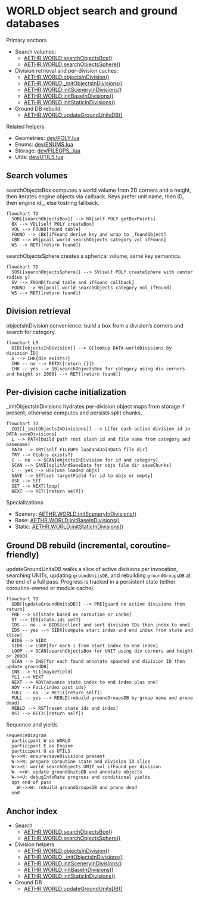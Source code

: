 # WORLD object search and ground databases

Primary anchors
- Search volumes:
  - [AETHR.WORLD:searchObjectsBox()](dev/WORLD.lua:334)
  - [AETHR.WORLD:searchObjectsSphere()](dev/WORLD.lua:384)
- Division retrieval and per-division caches:
  - [AETHR.WORLD:objectsInDivision()](dev/WORLD.lua:1382)
  - [AETHR.WORLD:_initObjectsInDivisions()](dev/WORLD.lua:1395)
  - [AETHR.WORLD:initSceneryInDivisions()](dev/WORLD.lua:1433)
  - [AETHR.WORLD:initBaseInDivisions()](dev/WORLD.lua:1442)
  - [AETHR.WORLD:initStaticInDivisions()](dev/WORLD.lua:1451)
- Ground DB rebuild:
  - [AETHR.WORLD:updateGroundUnitsDB()](dev/WORLD.lua:860)

Related helpers
- Geometries: [dev/POLY.lua](dev/POLY.lua)
- Enums: [dev/ENUMS.lua](dev/ENUMS.lua)
- Storage: [dev/FILEOPS_.lua](dev/FILEOPS_.lua)
- Utils: [dev/UTILS.lua](dev/UTILS.lua)

## Search volumes

searchObjectsBox computes a world volume from 2D corners and a height, then iterates engine objects via callback. Keys prefer unit name, then ID, then engine id_, else tostring fallback.

```mermaid
flowchart TD
  SOB[[searchObjectsBox]] --> BX[self POLY getBoxPoints]
  BX --> VOL[self POLY createBox]
  VOL --> FOUND[found table]
  FOUND --> CBK[ifFound derive key and wrap to _foundObject]
  CBK --> WS[pcall world searchObjects category vol ifFound]
  WS --> RET([return found])
```

searchObjectsSphere creates a spherical volume, same key semantics.

```mermaid
flowchart TD
  SOS[[searchObjectsSphere]] --> SV[self POLY createSphere with center radius y]
  SV --> FOUND[found table and ifFound callback]
  FOUND --> WS[pcall world searchObjects category vol ifFound]
  WS --> RET([return found])
```

## Division retrieval

objectsInDivision convenience: build a box from a division’s corners and search for category.

```mermaid
flowchart LR
  OID[[objectsInDivision]] --> G[lookup DATA.worldDivisions by division ID]
  G --> CHK{div exists?}
  CHK -- no --> RETX([return {}])
  CHK -- yes --> SB[searchObjectsBox for category using div corners and height or 2000] --> RET([return found])
```

## Per-division cache initialization

_initObjectsInDivisions hydrates per-division object maps from storage if present; otherwise computes and persists split chunks.

```mermaid
flowchart TD
  IOI[[_initObjectsInDivisions]] --> L[for each active division id in DATA.saveDivisions]
  L --> PATH[build path root slash id and file name from category and basename]
  PATH --> TRY[self FILEOPS loadandJoinData file dir]
  TRY --> C{objs exists?}
  C -- no --> SCAN[objectsInDivision for id and category]
  SCAN --> SAVE[splitAndSaveData for objs file dir saveChunks]
  C -- yes --> USE[use loaded objs]
  SAVE --> SET[set targetField for id to objs or empty]
  USE --> SET
  SET --> NEXT[loop]
  NEXT --> RET([return self])
```

Specializations
- Scenery: [AETHR.WORLD:initSceneryInDivisions()](dev/WORLD.lua:1433)
- Base: [AETHR.WORLD:initBaseInDivisions()](dev/WORLD.lua:1442)
- Static: [AETHR.WORLD:initStaticInDivisions()](dev/WORLD.lua:1451)

## Ground DB rebuild (incremental, coroutine-friendly)

updateGroundUnitsDB walks a slice of active divisions per invocation, searching UNITs, updating `groundUnitsDB`, and rebuilding `groundGroupsDB` at the end of a full pass. Progress is tracked in a persistent state (either coroutine-owned or module cache).

```mermaid
flowchart TD
  GDB[[updateGroundUnitsDB]] --> PRE[guard no active divisions then return]
  PRE --> ST[state based on coroutine or cache]
  ST --> IDS{state.ids set?}
  IDS -- no --> BIDS[collect and sort division IDs then index to one]
  IDS -- yes --> SIDX[compute start index and end index from state and slice]
  BIDS --> SIDX
  SIDX --> LOOP[for each i from start index to end index]
  LOOP --> SCAN[searchObjectsBox for UNIT using div corners and height or 2000]
  SCAN --> INS[for each found annotate spawned and division ID then update groundDB]
  INS --> YL1[maybeYield]
  YL1 --> NEXT
  NEXT --> ADV[advance state index to end index plus one]
  ADV --> FULL{index past ids}
  FULL -- no --> RET1([return self])
  FULL -- yes --> REBLD[rebuild groundGroupsDB by group name and prune dead]
  REBLD --> RST[reset state ids and index]
  RST --> RET2([return self])
```

Sequence and yields

```mermaid
sequenceDiagram
  participant W as WORLD
  participant E as Engine
  participant U as UTILS
  W->>W: ensure/saveDivisions present
  W->>W: prepare coroutine state and division ID slice
  W->>E: world searchObjects UNIT vol ifFound per division
  W-->>W: update groundUnitsDB and annotate objects
  W->>U: debugInfoRate progress and conditional yields
  opt end of pass
    W-->>W: rebuild groundGroupsDB and prune dead
  end
```

## Anchor index

- Search
  - [AETHR.WORLD:searchObjectsBox()](dev/WORLD.lua:334)
  - [AETHR.WORLD:searchObjectsSphere()](dev/WORLD.lua:384)
- Division helpers
  - [AETHR.WORLD:objectsInDivision()](dev/WORLD.lua:1382)
  - [AETHR.WORLD:_initObjectsInDivisions()](dev/WORLD.lua:1395)
  - [AETHR.WORLD:initSceneryInDivisions()](dev/WORLD.lua:1433)
  - [AETHR.WORLD:initBaseInDivisions()](dev/WORLD.lua:1442)
  - [AETHR.WORLD:initStaticInDivisions()](dev/WORLD.lua:1451)
- Ground DB
  - [AETHR.WORLD:updateGroundUnitsDB()](dev/WORLD.lua:860)